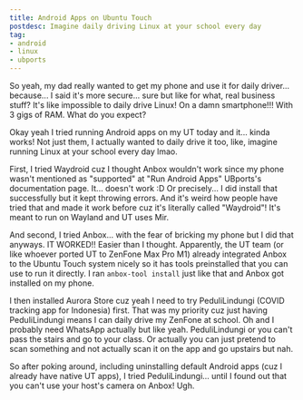 ```yaml
---
title: Android Apps on Ubuntu Touch
postdesc: Imagine daily driving Linux at your school every day
tag:
- android
- linux
- ubports
---
```


So yeah, my dad really wanted to get my phone and use it for daily driver... because... I said it's more secure... sure but like for what, real business stuff? It's like impossible to daily drive Linux! On a damn smartphone!!! With 3 gigs of RAM. What do you expect?

Okay yeah I tried running Android apps on my UT today and it... kinda works! Not just them, I actually wanted to daily drive it too, like, imagine running Linux at your school every day lmao.

First, I tried Waydroid cuz I thought Anbox wouldn't work since my phone wasn't mentioned as "supported" at "Run Android Apps" UBports's documentation page. It... doesn't work :D Or precisely... I did install that successfully but it kept throwing errors. And it's weird how people have tried that and made it work before cuz it's literally called "Waydroid"! It's meant to run on Wayland and UT uses Mir.

And second, I tried Anbox... with the fear of bricking my phone but I did that anyways. IT WORKED!! Easier than I thought. Apparently, the UT team (or like whoever ported UT to ZenFone Max Pro M1) already integrated Anbox to the Ubuntu Touch system nicely so it has tools preinstalled that you can use to run it directly. I ran `anbox-tool install` just like that and Anbox got installed on my phone.

I then installed Aurora Store cuz yeah I need to try PeduliLindungi (COVID tracking app for Indonesia) first. That was my priority cuz just having PeduliLindungi means I can daily drive my ZenFone at school. Oh and I probably need WhatsApp actually but like yeah. PeduliLindungi or you can't pass the stairs and go to your class. Or actually you can just pretend to scan something and not actually scan it on the app and go upstairs but nah.

So after poking around, including uninstalling default Android apps (cuz I already have native UT apps), I tried PeduliLindungi... until I found out that you can't use your host's camera on Anbox! Ugh.

